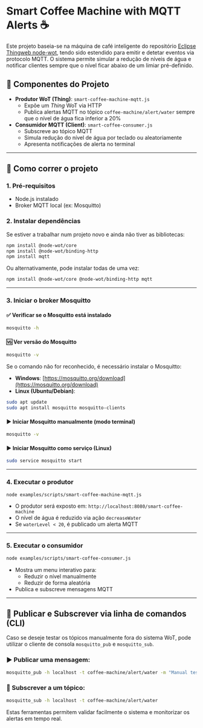 # Smart Coffee Machine with MQTT Alerts ☕

Este projeto baseia-se na máquina de café inteligente do repositório [Eclipse Thingweb node-wot](https://github.com/eclipse-thingweb/node-wot), tendo sido estendido para emitir e detetar eventos via protocolo MQTT. O sistema permite simular a redução de níveis de água e notificar clientes sempre que o nível ficar abaixo de um limiar pré-definido.

## 🧩 Componentes do Projeto

-   **Produtor WoT (Thing)**: `smart-coffee-machine-mqtt.js`
    -   Expõe um _Thing_ WoT via HTTP
    -   Publica alertas MQTT no tópico `coffee-machine/alert/water` sempre que o nível de água fica inferior a 20%
-   **Consumidor MQTT (Client)**: `smart-coffee-consumer.js`
    -   Subscreve ao tópico MQTT
    -   Simula redução do nível de água por teclado ou aleatoriamente
    -   Apresenta notificações de alerta no terminal

---

## 🚀 Como correr o projeto

### 1. Pré-requisitos

-   Node.js instalado
-   Broker MQTT local (ex: Mosquitto)

### 2. Instalar dependências

Se estiver a trabalhar num projeto novo e ainda não tiver as bibliotecas:

```bash
npm install @node-wot/core
npm install @node-wot/binding-http
npm install mqtt
```

Ou alternativamente, pode instalar todas de uma vez:

```bash
npm install @node-wot/core @node-wot/binding-http mqtt
```

---

### 3. Iniciar o broker Mosquitto

#### ✅ Verificar se o Mosquitto está instalado

```bash
mosquitto -h
```

#### 🆚 Ver versão do Mosquitto

```bash
mosquitto -v
```

Se o comando não for reconhecido, é necessário instalar o Mosquitto:

-   **Windows**: [https://mosquitto.org/download](https://mosquitto.org/download)
-   **Linux (Ubuntu/Debian)**:

```bash
sudo apt update
sudo apt install mosquitto mosquitto-clients
```

#### ▶️ Iniciar Mosquitto manualmente (modo terminal)

```bash
mosquitto -v
```

#### ▶️ Iniciar Mosquitto como serviço (Linux)

```bash
sudo service mosquitto start
```

---

### 4. Executar o produtor

```bash
node examples/scripts/smart-coffee-machine-mqtt.js
```

-   O produtor será exposto em: `http://localhost:8080/smart-coffee-machine`
-   O nível de água é reduzido via ação `decreaseWater`
-   Se `waterLevel < 20`, é publicado um alerta MQTT

---

### 5. Executar o consumidor

```bash
node examples/scripts/smart-coffee-consumer.js
```

-   Mostra um menu interativo para:
    -   Reduzir o nível manualmente
    -   Reduzir de forma aleatória
-   Publica e subscreve mensagens MQTT

---

## 🔁 Publicar e Subscrever via linha de comandos (CLI)

Caso se deseje testar os tópicos manualmente fora do sistema WoT, pode utilizar o cliente de consola `mosquitto_pub` e `mosquitto_sub`.

### ▶️ Publicar uma mensagem:

```bash
mosquitto_pub -h localhost -t coffee-machine/alert/water -m "Manual test: water too low"
```

### 📡 Subscrever a um tópico:

```bash
mosquitto_sub -h localhost -t coffee-machine/alert/water
```

Estas ferramentas permitem validar facilmente o sistema e monitorizar os alertas em tempo real.
